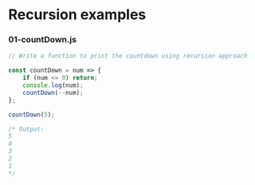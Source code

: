# Recursion examples

### 01-countDown.js

```js
// Write a function to print the countdown using recursion approach

const countDown = num => {
    if (num <= 0) return;
    console.log(num);
    countDown(--num);
};

countDown(5);

/* Output:
5
4
3
2
1
*/
```